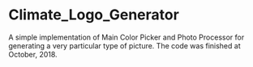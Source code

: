 # Climate_Logo_Generator
A simple implementation of Main Color Picker and Photo Processor for generating a very particular type of picture. The code was finished at October, 2018.
